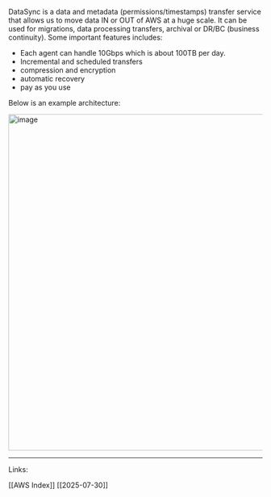 DataSync is a data and metadata (permissions/timestamps) transfer service that allows us to move data IN or OUT of AWS at a huge scale. It can be used for migrations, data processing transfers, archival or DR/BC (business continuity). Some important features includes: 

- Each agent can handle 10Gbps which is about 100TB per day.
- Incremental and scheduled transfers
- compression and encryption
- automatic recovery
- pay as you use

Below is an example architecture: 

<img width="1252" height="667" alt="image" src="https://github.com/user-attachments/assets/68f6d99a-f92a-477d-8221-c161d85495a8" />


---
Links:

[[AWS Index]]
[[2025-07-30]]
